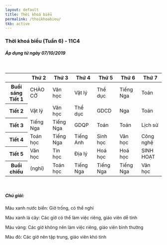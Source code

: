 ```yaml
---
layout: default
title: Thời khoá biểu
permalink: /thoikhoabieu/
tkb: active
---
```

<style>
.equilibrium{
  width: 100%;
  border: 1px solid #999;
  border-right: none;
  border-bottom: none;
  background-color: rgba(236,236,236,.5);
}

.equilibrium td{
    border-right: 1px solid #999;
    border-bottom: 1px solid #999;
}

.equilibrium td{
  position: relative;
  height: 200px;
}

.equilibrium .sup{
  display: block;
  position: relative;
  width: 50%;
  float: left;
  padding-bottom: 15%;
  line-height: 100%;
  text-align: center;
  z-index: 1;
}

.equilibrium .inf{
  display: block;
  position: relative;
  width: 50%;
  float: left;
  padding-top: 15%;
line-height: 100%;
  text-align: center;
  z-index: 1;
}

.equilibrium td::after{
  content: "";
  position: absolute;
  z-index: 0;
  top: 0;
  left: 0;
  width: 100%;
  height: 100%;
  background-color: rgba(218,218,218,.5);
  background-size: cover;
  clip-path: polygon(100% 0%, 0% 0%, 0% 100%);
}
    </style>
<h3><i class="far fa-calendar-alt"></i> Thời khoá biểu (Tuần 6) - 11C4</h3>
<h5>Áp dụng từ ngày 07/10/2019</h5>
<br/>
<table class="table table-bordered">
<thead>
    <tr class="table-active">
        <th class="table-light">
      </th>
        <th>Thứ 2</th>
        <th>Thứ 3</th>
        <th>Thứ 4</th>
        <th>Thứ 5</th>
        <th>Thứ 6</th>
        <th>Thứ 7</th>
    </tr>
</thead>
<tbody>
 <tr>
    <th class="table-active">Buổi sáng<br/>Tiết 1</th>
    <td class="table-info">CHÀO CỜ</td>
    <td class="table-warning">Văn học</td>
    <td class="table-danger">Vật lý</td>
    <td class="table-info">Thể dục</td>
    <td class="table-warning">Tiếng Nga</td>
    <td class="table-warning">Toán</td>
    </tr>
    <tr>
        <th class="table-active">Tiết 2</th>
        <td class="table-danger">Vật lý</td>
    <td class="table-warning">Văn học</td>
    <td class="table-info">Thể dục</td>
    <td class="table-warning">GDCD</td>
    <td class="table-warning">Nga</td>
    <td class="table-warning">Toán</td>
</tr>
<tr>
        <th class="table-active">Tiết 3</th>
        <td class="table-warning">Tiếng Nga</td>
    <td class="table-warning">Tiếng Nga</td>
    <td class="table-info">GDQP</td>
    <td class="table-warning">Toán</td>
    <td class="table-warning">Toán</td>
    <td class="table-success">Lịch sử</td>
</tr>
<tr>
        <th class="table-active">Tiết 4</th>
        <td class="table-warning">Toán học</td>
    <td class="table-warning">Tiếng Nga</td>
    <td class="table-success">Tiếng Anh</td>
    <td class="table-warning">Sinh học</td>
    <td class="table-warning">Văn học</td>
    <td class="table-success">Công nghệ</td>
</tr>
<tr>
        <th class="table-active">Tiết 5</th>
        <td class="table-warning">Văn học</td>
    <td class="table-success">Tin học</td>
    <td class="table-success">Địa lý</td>
    <td class="table-danger">Hoá học</td>
    <td class="table-danger">Hoá học</td>
    <td class="table-info">SINH HOẠT</td>
</tr>
 <tr>
    <th class="table-active">Buổi chiều</th>
    <td class="table-info">(nghỉ)</td>
    <td class="table-warning">Toán học</td>
    <td class="table-warning">Tiếng Nga</td>
    <td class="table-warning">Tiếng Nga</td>
    <td class="table-warning">Tiếng Nga</td>
    <td class="table-warning">Văn học</td>
</tr>
</tbody>
</table>
<br/>
<h5><i class="fas fa-question-circle"></i> Chú giải:</h5>
<p><a class="text-info">Màu xanh nước biển:</a> Giờ trống, có thể nghỉ</p>
<p><a class="text-success">Màu xanh lá cây:</a> Các giờ có thể làm việc riêng, giáo viên dễ tính
</p>
<p><a class="text-warning">Màu vàng:</a> Các giờ không nên làm việc riêng, giáo viên bình thường</p>
<p><a class="text-danger">Màu đỏ:</a> Các giờ nên tập trung, giáo viên khó tính</p>

